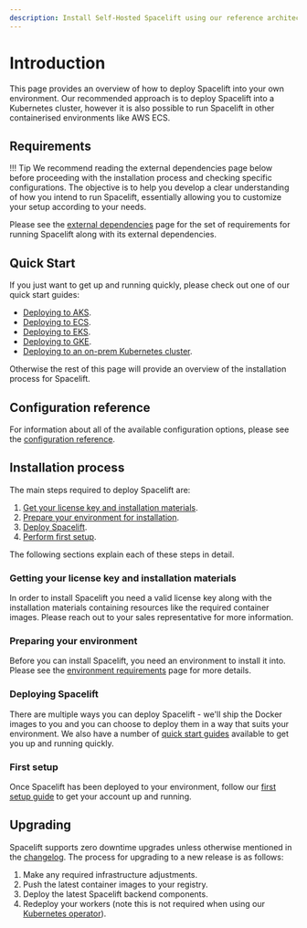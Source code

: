 ```yaml
---
description: Install Self-Hosted Spacelift using our reference architecture approach.
---
```


# Introduction

This page provides an overview of how to deploy Spacelift into your own environment. Our recommended approach is to deploy Spacelift into a Kubernetes cluster, however it is also possible to run Spacelift in other containerised environments like AWS ECS.

## Requirements

!!! Tip
    We recommend reading the external dependencies page below before proceeding with the installation process and checking specific configurations.
    The objective is to help you develop a clear understanding of how you intend to run Spacelift, essentially allowing you to customize your setup according to your needs.

Please see the [external dependencies](external-dependencies.md) page for the set of requirements for running Spacelift along with its external dependencies.

## Quick Start

If you just want to get up and running quickly, please check out one of our quick start guides:

- [Deploying to AKS](./guides/deploying-to-aks.md).
- [Deploying to ECS](./guides/deploying-to-ecs.md).
- [Deploying to EKS](./guides/deploying-to-eks.md).
- [Deploying to GKE](./guides/deploying-to-gke.md).
- [Deploying to an on-prem Kubernetes cluster](./guides/deploying-to-onprem.md).

Otherwise the rest of this page will provide an overview of the installation process for Spacelift.

## Configuration reference

For information about all of the available configuration options, please see the [configuration reference](./reference/README.md).

## Installation process

The main steps required to deploy Spacelift are:

1. [Get your license key and installation materials](#getting-your-license-key-and-installation-materials).
2. [Prepare your environment for installation](#preparing-your-environment).
3. [Deploy Spacelift](#deploying-spacelift).
4. [Perform first setup](#first-setup).

The following sections explain each of these steps in detail.

### Getting your license key and installation materials

In order to install Spacelift you need a valid license key along with the installation materials containing resources like the required container images. Please reach out to your sales representative for more information.

### Preparing your environment

Before you can install Spacelift, you need an environment to install it into. Please see the [environment requirements](environment-requirements.md) page for more details.

### Deploying Spacelift

There are multiple ways you can deploy Spacelift - we'll ship the Docker images to you and you can choose to deploy them in a way that suits your environment. We also have a number of [quick start guides](./guides/README.md) available to get you up and running quickly.

### First setup

Once Spacelift has been deployed to your environment, follow our [first setup guide](./guides/first-setup.md) to get your account up and running.

## Upgrading

Spacelift supports zero downtime upgrades unless otherwise mentioned in the [changelog](../changelog.md). The process for upgrading to a new release is as follows:

1. Make any required infrastructure adjustments.
2. Push the latest container images to your registry.
3. Deploy the latest Spacelift backend components.
4. Redeploy your workers (note this is not required when using our [Kubernetes operator](../../concepts/worker-pools/kubernetes-workers.md)).
